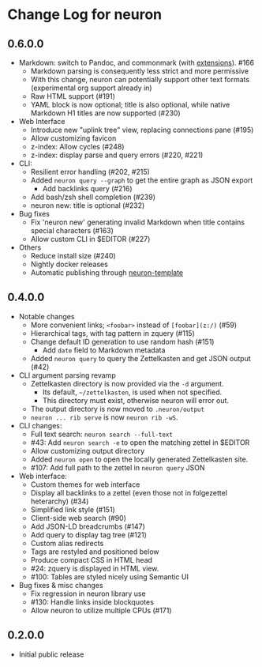 # Change Log for neuron

## 0.6.0.0

- Markdown: switch to Pandoc, and commonmark (with [extensions](https://github.com/jgm/commonmark-hs/tree/master/commonmark-extensions)). #166
  - Markdown parsing is consequently less strict and more permissive
  - With this change, neuron can potentially support other text formats (experimental org support already in)
  - Raw HTML support (#191)
  - YAML block is now optional; title is also optional, while native Markdown H1 titles are now supported (#230)
- Web Interface
  - Introduce new "uplink tree" view, replacing connections pane (#195)
  - Allow customizing favicon
  - z-index: Allow cycles (#248)
  - z-index: display parse and query errors (#220, #221)
- CLI:
  - Resilient error handling (#202, #215)
  - Added `neuron query --graph` to get the entire graph as JSON export
    - Add backlinks query (#216)
  - Add bash/zsh shell completion (#239)
  - neuron new: title is optional (#232)
- Bug fixes
  - Fix 'neuron new' generating invalid Markdown when title contains special characters (#163)
  - Allow custom CLI in $EDITOR (#227)
- Others
  - Reduce install size (#240)
  - Nightly docker releases 
  - Automatic publishing through [neuron-template](https://github.com/srid/neuron-template)

## 0.4.0.0

- Notable changes
  - More convenient links; `<foobar>` instead of `[foobar](z:/)` (#59)
  - Hierarchical tags, with tag pattern in zquery (#115)
  - Change default ID generation to use random hash (#151)
    - Add `date` field to Markdown metadata
  - Added `neuron query` to query the Zettelkasten and get JSON output (#42)
- CLI argument parsing revamp
  - Zettelkasten directory is now provided via the `-d` argument.
    - Its default, `~/zettelkasten`, is used when not specified.
    - This directory must exist, otherwise neuron will error out.
  - The output directory is now moved to `.neuron/output`
  - `neuron ... rib serve` is now `neuron rib -wS`.
- CLI changes:
  - Full text search: `neuron search --full-text`
  - #43: Add `neuron search -e` to open the matching zettel in $EDITOR
  - Allow customizing output directory
  - Added `neuron open` to open the locally generated Zettelkasten site.
  - #107: Add full path to the zettel in `neuron query` JSON
- Web interface:
  - Custom themes for web interface
  - Display all backlinks to a zettel (even those not in folgezettel heterarchy) (#34)
  - Simplified link style (#151)
  - Client-side web search (#90)
  - Add JSON-LD breadcrumbs (#147)
  - Add query to display tag tree (#121)
  - Custom alias redirects
  - Tags are restyled and positioned below
  - Produce compact CSS in HTML head
  - #24: zquery is displayed in HTML view.
  - #100: Tables are styled nicely using Semantic UI
- Bug fixes & misc changes
  - Fix regression in neuron library use
  - #130: Handle links inside blockquotes
  - Allow neuron to utilize multiple CPUs (#171)

## 0.2.0.0

- Initial public release
